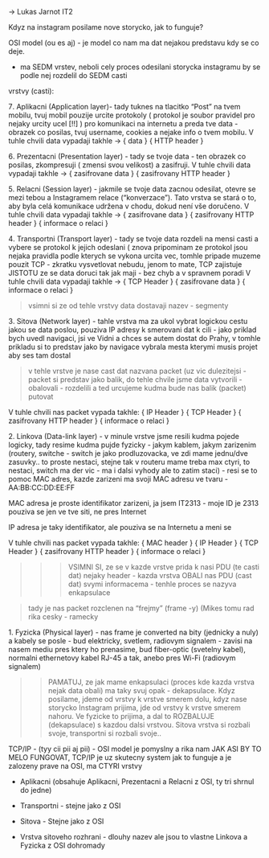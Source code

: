﻿-> Lukas Jarnot IT2

Kdyz na instagram posilame nove storycko, jak to funguje? 

OSI model (ou es aj)        - je model co nam ma dat nejakou predstavu kdy se co deje.
* ma SEDM vrstev, neboli cely proces odesilani storycka instagramu by se podle nej rozdelil do SEDM casti


vrstvy (casti): 

7․ Aplikacni (Application layer)- tady tuknes na tlacitko “Post” na tvem mobilu, tvuj mobil pouzije urcite protokoly ( protokol je soubor pravidel pro nejaky urcity ucel [!!] ) pro komunikaci na internetu a preda tve data - obrazek co posilas, tvuj username, cookies a nejake info o tvem mobilu. V tuhle chvili data vypadaji takhle -> { data } { HTTP header }


6․ Prezentacni (Presentation layer) - tady se tvoje data - ten obrazek co posilas, zkompresuji ( zmensi svou velikost) a zasifruji. V tuhle chvili data vypadaji takhle -> { zasifrovane data } { zasifrovany HTTP header }


5․ Relacni (Session layer) - jakmile se tvoje data zacnou odesilat, otevre se mezi tebou a Instagramem relace (“konverzace”).
Tato vrstva se stará o to, aby byla celá komunikace udržena v chodu, dokud není vše doručeno.
V tuhle chvili data vypadaji takhle -> { zasifrovane data } { zasifrovany HTTP header } { informace o relaci }






4․ Transportni (Transport layer) - tady se tvoje data rozdeli na mensi casti a vybere se protokol k jejich odeslani ( znova pripominam ze protokol jsou nejaka pravidla podle kterych se vykona urcita vec, tomhle pripade muzeme pouzit TCP - zkratku vysvetlovat nebudu, jenom to mate, TCP zajistuje JISTOTU ze se data doruci tak jak maji - bez chyb a v spravnem poradi
 V tuhle chvili data vypadaji takhle -> { TCP Header } { zasifrovane data }  { informace o relaci }


> vsimni si ze od tehle vrstvy data dostavaji nazev - segmenty


3․ Sitova (Network layer) - tahle vrstva ma za ukol vybrat logickou cestu jakou se data poslou, pouziva IP adresy k smerovani dat k cili - jako priklad bych uvedl navigaci, jsi ve Vidni a chces se autem dostat do Prahy, v tomhle prikladu si to predstav jako by navigace vybrala mesta kterymi musis projet aby ses tam dostal

> v tehle vrstve je nase cast dat nazvana packet (uz vic dulezitejsi - packet si predstav jako balik, do tehle chvile jsme data vytvorili - obalovali - rozdelili a ted urcujeme kudma bude nas balik (packet) putovat


V tuhle chvili nas packet vypada takhle: { IP Header } { TCP Header } { zasifrovany HTTP header }  { informace o relaci }




2․ Linkova (Data-link layer) - v minule vrstve jsme resili kudma pojede logicky, tady resime kudma pujde fyzicky - jakym kablem, jakym zarizenim (routery, switche - switch je jako prodluzovacka, ve zdi mame jednu/dve zasuvky.. to proste nestaci, stejne tak v routeru mame treba max ctyri, to nestaci, switch ma der vic - ma i dalsi vyhody ale to zatim staci) - resi se to pomoc MAC adres, kazde zarizeni ma svoji MAC adresu ve tvaru - AA:BB:CC:DD:EE:FF

MAC adresa je proste identifikator zarizeni, ja jsem IT2313 - moje ID je 2313
pouziva se jen ve tve siti, ne pres Internet

IP adresa je taky identifikator, ale pouziva se na Internetu a meni se


V tuhle chvili nas packet vypada takhle: { MAC header } { IP Header } { TCP Header } { zasifrovany HTTP header }  { informace o relaci }


>>> VSIMNI SI, ze se v kazde vrstve prida k nasi PDU (te casti dat) nejaky header - kazda vrstva OBALI nas PDU (cast dat) svymi informacema - tenhle proces se nazyva enkapsulace


> tady je nas packet rozclenen na “frejmy” (frame -y) (Mikes tomu rad rika cesky - ramecky




1․ Fyzicka (Physical layer) - nas frame je converted na bity (jednicky a nuly) a kabely se posle - bud elektricky, svetlem, radiovym signalem - zavisi na nasem mediu pres ktery ho prenasime, bud fiber-optic (svetelny kabel), normalni ethernetovy kabel RJ-45 a tak, anebo pres Wi-Fi (radiovym signalem)


>> PAMATUJ, ze jak mame enkapsulaci (proces kde kazda vrstva nejak data obali) ma taky svuj opak - dekapsulace. Kdyz posilame, jdeme od vrstvy k vrstve smerem dolu, kdyz nase storycko Instagram prijima, jde od vrstvy k vrstve smerem nahoru. Ve fyzicke to prijima, a dal to ROZBALUJE (dekapsulace) s kazdou dalsi vrstvou. Sitova vrstva si rozbali svoje, transportni si rozbali svoje..






TCP/IP - (tyy cii pii aj pii) - OSI model je pomyslny a rika nam JAK ASI BY TO MELO FUNGOVAT, TCP/IP je uz skutecny system jak to funguje a je zalozeny prave na OSI, ma CTYRI vrstvy 
- Aplikacni (obsahuje Aplikacni, Prezentacni a Relacni z OSI, ty tri shrnul do jedne)


- Transportni - stejne jako z OSI


- Sitova - Stejne jako z OSI


- Vrstva sitoveho rozhrani - dlouhy nazev ale jsou to vlastne Linkova a Fyzicka z OSI dohromady